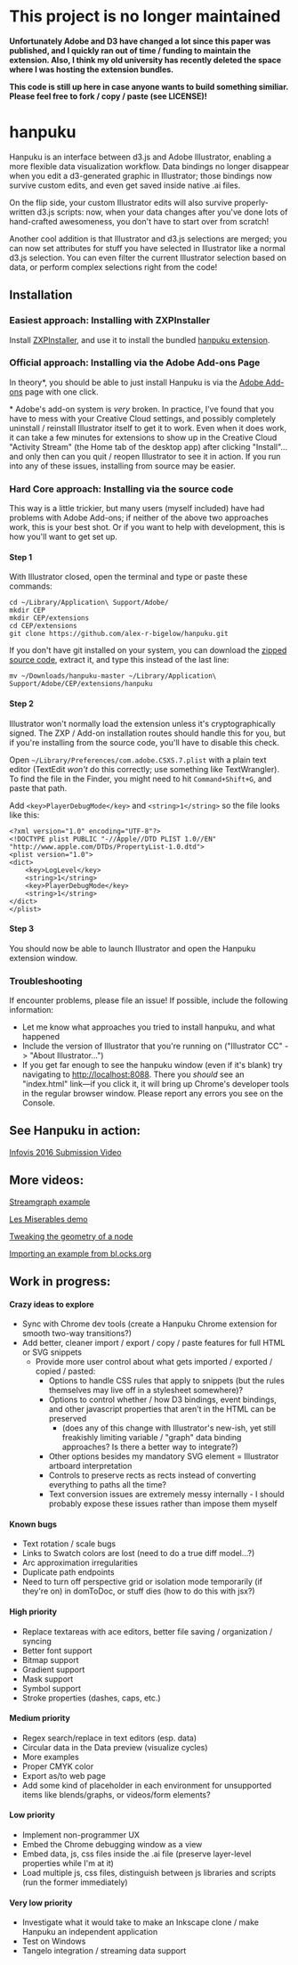 # This project is no longer maintained
**Unfortunately Adobe and D3 have changed a lot since this paper was published, and I quickly ran out of time / funding to maintain the extension. Also, I think my old university has recently deleted the space where I was hosting the extension bundles.**

**This code is still up here in case anyone wants to build something similiar. Please feel free to fork / copy / paste (see LICENSE)!**

# hanpuku #

Hanpuku is an interface between d3.js and Adobe Illustrator, enabling a more flexible
data visualization workflow. Data bindings no longer disappear when you edit a d3-generated
graphic in Illustrator; those bindings now survive custom edits, and even
get saved inside native .ai files.

On the flip side, your custom Illustrator edits
will also survive properly-written d3.js scripts: now, when your data changes after
you've done lots of hand-crafted awesomeness, you don't have to start over from scratch!

Another cool addition is that Illustrator and d3.js selections are merged; you can now
set attributes for stuff you have selected in Illustrator like a normal d3.js selection. You can
even filter the current Illustrator selection based on data, or perform complex selections right from
the code!

Installation
------------

### Easiest approach: Installing with ZXPInstaller
Install [ZXPInstaller](http://zxpinstaller.com/), and use it to install the bundled [hanpuku extension](https://www.cs.utah.edu/~abigelow/Downloads/hanpuku/hanpuku.0.1.10.zxp).

### Official approach: Installing via the Adobe Add-ons Page
In theory\*, you should be able to just install Hanpuku is via the [Adobe Add-ons](https://creative.adobe.com/addons/products/15087) page with one click.

\* Adobe's add-on system is *very* broken. In practice, I've found that you have to mess with your Creative Cloud settings, and possibly completely uninstall / reinstall Illustrator itself to get it to work. Even when it does work, it can take a few minutes for extensions to show up in the Creative Cloud "Activity Stream" (the Home tab of the desktop app) after clicking "Install"... and only then can you quit / reopen Illustrator to see it in action. If you run into any of these issues, installing from source may be easier.

### Hard Core approach: Installing via the source code
This way is a little trickier, but many users (myself included) have had problems with Adobe Add-ons; if neither of the above two approaches work, this is your best shot. Or if you want to help with development, this is how you'll want to get set up.

#### Step 1
With Illustrator closed, open the terminal and type or paste these commands:

```
cd ~/Library/Application\ Support/Adobe/
mkdir CEP
mkdir CEP/extensions
cd CEP/extensions
git clone https://github.com/alex-r-bigelow/hanpuku.git
```

If you don't have git installed on your system, you can download the [zipped source code](https://github.com/alex-r-bigelow/hanpuku/archive/master.zip), extract it, and type this instead of the last line:
```
mv ~/Downloads/hanpuku-master ~/Library/Application\ Support/Adobe/CEP/extensions/hanpuku
```

#### Step 2
Illustrator won't normally load the extension unless it's cryptographically signed. The ZXP / Add-on installation routes should handle this for you, but if you're installing from the source code, you'll have to disable this check.

Open `~/Library/Preferences/com.adobe.CSXS.7.plist` with a plain text editor (TextEdit *won't* do this correctly; use something like TextWrangler). To find the file in the Finder, you might need to hit `Command+Shift+G`, and paste that path.

Add `<key>PlayerDebugMode</key>` and `<string>1</string>` so the file looks like this:

```
<?xml version="1.0" encoding="UTF-8"?>
<!DOCTYPE plist PUBLIC "-//Apple//DTD PLIST 1.0//EN" "http://www.apple.com/DTDs/PropertyList-1.0.dtd">
<plist version="1.0">
<dict>
	<key>LogLevel</key>
	<string>1</string>
	<key>PlayerDebugMode</key>
	<string>1</string>
</dict>
</plist>
```

#### Step 3
You should now be able to launch Illustrator and open the Hanpuku extension window.

### Troubleshooting
If encounter problems, please file an issue! If possible, include the following information:
- Let me know what approaches you tried to install hanpuku, and what happened
- Include the version of Illustrator that you're running on ("Illustrator CC" -> "About Illustrator...")
- If you get far enough to see the hanpuku window (even if it's blank) try navigating to [http://localhost:8088](http://localhost:8088). There you *should* see an "index.html" link—if you click it, it will bring up Chrome's developer tools in the regular browser window. Please report any errors you see on the Console.


See Hanpuku in action:
----------------------

[Infovis 2016 Submission Video](https://www.youtube.com/watch?v=eNoDZcs7vVs)

More videos:
------------

[Streamgraph example](https://www.youtube.com/watch?v=uYQ-RLT5AVA)

[Les Miserables demo](https://www.youtube.com/watch?v=BBY0-AopdQ8)

[Tweaking the geometry of a node](http://youtu.be/xuBMgR6ElR4)

[Importing an example from bl.ocks.org](http://youtu.be/41P-h6e8OcI)


Work in progress:
-----------------
#### Crazy ideas to explore
- Sync with Chrome dev tools (create a Hanpuku Chrome extension for smooth two-way transitions?)
- Add better, cleaner import / export / copy / paste features for full HTML or SVG snippets
  - Provide more user control about what gets imported / exported / copied / pasted:
    - Options to handle CSS rules that apply to snippets (but the rules themselves may live off in a stylesheet somewhere)?
    - Options to control whether / how D3 bindings, event bindings, and other javascript properties that aren't in the HTML can be preserved
      - (does any of this change with Illustrator's new-ish, yet still freakishly limiting variable / "graph" data binding approaches? Is there a better way to integrate?)
    - Other options besides my mandatory SVG element = Illustrator artboard interpretation
    - Controls to preserve rects as rects instead of converting everything to paths all the time?
    - Text conversion issues are extremely messy internally - I should probably expose these issues rather than impose them myself

#### Known bugs
- Text rotation / scale bugs
- Links to Swatch colors are lost (need to do a true diff model...?)
- Arc approximation irregularities
- Duplicate path endpoints
- Need to turn off perspective grid or isolation mode temporarily (if they're on) in domToDoc, or stuff dies (how to do this with jsx?)

#### High priority
- Replace textareas with ace editors, better file saving / organization / syncing
- Better font support
- Bitmap support
- Gradient support
- Mask support
- Symbol support
- Stroke properties (dashes, caps, etc.)

#### Medium priority
- Regex search/replace in text editors (esp. data)
- Circular data in the Data preview (visualize cycles)
- More examples
- Proper CMYK color
- Export as/to web page
- Add some kind of placeholder in each environment for unsupported items like blends/graphs, or videos/form elements?

#### Low priority
- Implement non-programmer UX
- Embed the Chrome debugging window as a view
- Embed data, js, css files inside the .ai file (preserve layer-level properties while I'm at it)
- Load multiple js, css files, distinguish between js libraries and scripts (run the former immediately)

#### Very low priority
- Investigate what it would take to make an Inkscape clone / make Hanpuku an independent application
- Test on Windows
- Tangelo integration / streaming data support
